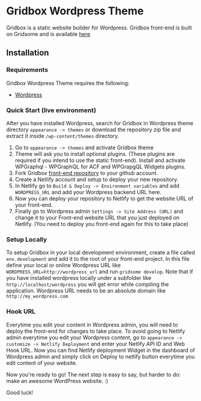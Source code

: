 Gridbox Wordpress Theme
===

Gridbox is a static website builder for Wordpress. Gridbox front-end is built on Gridsome and is available [here](https://github.com/idesignzone/gridbox-theme-frontend-free)

Installation
---------------

### Requirements

Gridbox Wordpress Theme requires the following:

- [Wordpress](https://wordpress.org/download/)

### Quick Start (live environment)

After you have installed Wordpress, search for Gridbox in Wordpress theme directory `appearance -> themes` or download the repository zip file and extract it inside `/wp-content/themes` directory.

1. Go to `appearance -> themes` and activate Gridbox theme
2. Theme will ask you to install optional plugins. (These plugins are required if you intend to use the static front-end). Install and activate WPGraphql - WPGraphQL for ACF and WPGrapgQL Widgets plugins.
3. Fork Gridbox [front-end repository](https://github.com/idesignzone/gridbox-theme-frontend-free) to your github account. 
4. Create a Netlify account and setup to deploy your new repository.
5. In Netlify go to `Build & Deploy -> Environment variables` and add `WORDPRESS_URL` and add your Wordpress backend URL here.
6. Now you can deploy your repository to Netlify to get the website URL of your front-end.
7. Finally go to Wordpress admin `Settings -> Site Address (URL)` and change it to your Front-end website URL that you just deployed on Netlify. (You need to deploy you front-end again for this to take place)

### Setup Locally

To setup Gridbox in your local development environment, create a file called `env.development` and add it to the root of your front-end project. In this file define your local or online Wordpress URL like
`WORDPRESS_URL=http://wordpress_url` and run `gridsome develop`. Note that if you have installed wordpress locally under a subfolder like `http://localhost/wordpress` you will get error while compiling the application. Wordpress URL needs to be an absolute domain like `http://my_wordpress.com`


### Hook URL

Everytime you edit your content in Wordpress admin, you will need to deploy the front-end for changes to take place. To avoid going to Netlify admin everytime you edit your Wordpress content, go to `appearance -> customize -> Netlify Deployment` and enter your Netlify API ID and Web Hook URL. Now you can find Netlify deployment Widget in the dashboard of Wordpress admin and simply click on Deploy to netlify button everytime you edit content of your website.

Now you're ready to go! The next step is easy to say, but harder to do: make an awesome WordPress website. :)

Good luck!
